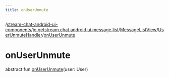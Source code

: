 ```yaml
---
title: onUserUnmute
---
```

/[stream-chat-android-ui-components](../../../index.md)/[io.getstream.chat.android.ui.message.list](../../index.md)/[MessageListView](../index.md)/[UserUnmuteHandler](index.md)/[onUserUnmute](onUserUnmute.md)  
  
  
  
# onUserUnmute  
abstract fun [onUserUnmute](onUserUnmute.md)(user: User)
